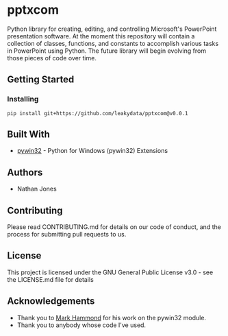 # pptxcom
Python library for creating, editing, and controlling Microsoft's PowerPoint presentation software. At the moment this repository will contain a collection of classes, functions, and constants to accomplish various tasks in PowerPoint using Python. The future library will begin evolving from those pieces of code over time.

## Getting Started
### Installing
`pip install git+https://github.com/leakydata/pptxcom@v0.0.1`

## Built With
* [pywin32](https://github.com/mhammond/pywin32) - Python for Windows (pywin32) Extensions

## Authors
* Nathan Jones

## Contributing
Please read CONTRIBUTING.md for details on our code of conduct, and the process for submitting pull requests to us.

## License
This project is licensed under the GNU General Public License v3.0 - see the LICENSE.md file for details

## Acknowledgements
* Thank you to [Mark Hammond](https://github.com/mhammond) for his work on the pywin32 module.
* Thank you to anybody whose code I've used.

